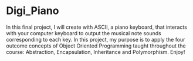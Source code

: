 # Digi_Piano
In this final project, I will create with ASCII, a piano keyboard, that interacts with your computer keyboard to output the musical note sounds corresponding to each key. In this project, my purpose is to apply the four outcome concepts of Object Oriented Programming taught throughout the course: Abstraction, Encapsulation, Inheritance and Polymorphism. Enjoy!
